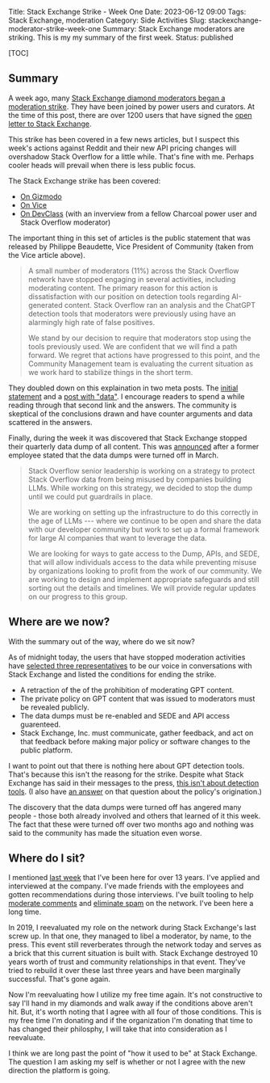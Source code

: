 Title: Stack Exchange Strike - Week One
Date: 2023-06-12 09:00
Tags: Stack Exchange, moderation
Category: Side Activities
Slug: stackexchange-moderator-strike-week-one
Summary: Stack Exchange moderators are striking. This is my my summary of the first week.
Status: published

[TOC]

## Summary

A week ago, many [Stack Exchange diamond moderators began a moderation strike][strikestart]. They have been joined by 
power users and curators. At the time of this post, there are over 1200 users that have signed the [open letter to Stack Exchange][1].

This strike has been covered in a few news articles, but I suspect this week's actions against Reddit and their new API pricing
changes will overshadow Stack Overflow for a little while. That's fine with me. Perhaps cooler heads will prevail when there is 
less public focus.

The Stack Exchange strike has been covered:

 - [On Gizmodo](https://gizmodo.com/ai-stack-overflow-content-moderation-chat-gpt-1850505609)
 - [On Vice](https://www.vice.com/en/article/4a33dj/stack-overflow-moderators-are-striking-to-stop-garbage-ai-content-from-flooding-the-site)
 - [On DevClass](https://devclass.com/2023/06/05/stack-overflow-volunteer-moderators-down-tools-over-secret-new-policy-that-obstructs-removal-of-ai-generated-content/) (with an inverview from a fellow Charcoal power user and Stack Overflow moderator)

The important thing in this set of articles is the public statement that was released by Philippe Beaudette, Vice President of Community (taken from the Vice article above).

> A small number of moderators (11%) across the Stack Overflow network have stopped engaging in several activities, including moderating content. The primary reason for this action is dissatisfaction with our position on detection tools regarding AI-generated content. Stack Overflow ran an analysis and the ChatGPT detection tools that moderators were previously using have an alarmingly high rate of false positives.
> 
> We stand by our decision to require that moderators stop using the tools previously used. We are confident that we will find a path forward. We regret that actions have progressed to this point, and the Community Management team is evaluating the current situation as we work hard to stabilize things in the short term.

They doubled down on this explaination in two meta posts. The [initial statement][2] and a [post with "data"][3]. I encourage readers 
to spend a while reading through that second link and the answers. The community is skeptical of the conclusions drawn and 
have counter arguments and data scattered in the answers.

Finally, during the week it was discovered that Stack Exchange stopped their quarterly data dump of all content. This was 
[announced][4] after a former employee stated that the data dumps were turned off in March. 

> Stack Overflow senior leadership is working on a strategy to protect Stack Overflow data from being misused by companies building LLMs. While working on this strategy, we decided to stop the dump until we could put guardrails in place.
> 
> We are working on setting up the infrastructure to do this correctly in the age of LLMs --- where we continue to be open and share the data with our developer community but work to set up a formal framework for large AI companies that want to leverage the data.
> 
> We are looking for ways to gate access to the Dump, APIs, and SEDE, that will allow individuals access to the data while preventing misuse by organizations looking to profit from the work of our community. We are working to design and implement appropriate safeguards and still sorting out the details and timelines. We will provide regular updates on our progress to this group.

## Where are we now?

With the summary out of the way, where do we sit now?

As of midnight today, the users that have stopped moderation activities have [selected three representatives][5] to be our voice
in conversations with Stack Exchange and listed the conditions for ending the strike.

 - A retraction of the of the prohibition of moderating GPT content.
 - The private policy on GPT content that was issued to moderators must be revealed publicly.
 - The data dumps must be re-enabled and SEDE and API access guarenteed.
 - Stack Exchange, Inc. must communicate, gather feedback, and act on that feedback before making major policy or software changes to the public platform.

I want to point out that there is nothing here about GPT detection tools. That's because this isn't the reasong for the strike. 
Despite what Stack Exchange has said in their messages to the press, [this isn't about detection tools][6]. (I also have 
[an answer][7] on that question about the policy's origination.)

The discovery that the data dumps were turned off has angered many people - those both already involved and others that learned of 
it this week. The fact that these were turned off over two months ago and nothing was said to the community has made the situation
even worse.

## Where do I sit?

I mentioned [last week][strikestart] that I've been here for over 13 years. I've applied and interviewed at the company. I've 
made friends with the employees and gotten recommendations during those interviews. I've built tooling to help [moderate comments][8]
and [eliminate spam][9] on the network. I've been here a long time.

In 2019, I reevaluated my role on the network during Stack Exchange's last screw up. In that one, they managed to libel a moderator,
by name, to the press. This event still reverberates through the network today and serves as a brick that this current situation is
built with. Stack Exchange destroyed 10 years worth of trust and community relationships in that event. They've tried to rebuild it
over these last three years and have been marginally successful. That's gone again.

Now I'm reevaluating how I utilize my free time again. It's not constructive to say I'll hand in my diamonds and walk away if the
conditions above aren't hit. But, it's worth noting that I agree with all four of those conditions. This is my free time I'm donating
and if the organization I'm donating that time to has changed their philosphy, I will take that into consideration as I reevaluate.

I think we are long past the point of "how it used to be" at Stack Exchange. The question I am asking my self is whether or not I
agree with the new direction the platform is going.


 [strikestart]: {filename}2023_06_05_stackexchange_mod_strike.md
 [1]: https://openletter.mousetail.nl/
 [2]: https://meta.stackexchange.com/q/389834/186281
 [3]: https://meta.stackexchange.com/q/389928/186281
 [4]: https://meta.stackexchange.com/a/390040/186281
 [5]: https://meta.stackexchange.com/q/390106/186281
 [6]: https://meta.stackexchange.com/a/389856/186281
 [7]: https://meta.stackexchange.com/a/389825/186281
 [8]: {filename}2015_01_02_can-a-machine-be-taught-to-flag-comments-automatically.md
 [9]: {filename}2017_02_19_can-a-machine-be-taught-to-flag-spam-automatically.md